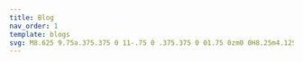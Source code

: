 ```yaml
---
title: Blog
nav_order: 1
template: blogs
svg: M8.625 9.75a.375.375 0 11-.75 0 .375.375 0 01.75 0zm0 0H8.25m4.125 0a.375.375 0 11-.75 0 .375.375 0 01.75 0zm0 0H12m4.125 0a.375.375 0 11-.75 0 .375.375 0 01.75 0zm0 0h-.375m-13.5 3.01c0 1.6 1.123 2.994 2.707 3.227 1.087.16 2.185.283 3.293.369V21l4.184-4.183a1.14 1.14 0 01.778-.332 48.294 48.294 0 005.83-.498c1.585-.233 2.708-1.626 2.708-3.228V6.741c0-1.602-1.123-2.995-2.707-3.228A48.394 48.394 0 0012 3c-2.392 0-4.744.175-7.043.513C3.373 3.746 2.25 5.14 2.25 6.741v6.018z
---
```

